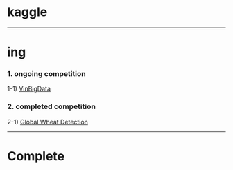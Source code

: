 # kaggle
-----
# ing
### 1. ongoing competition
1-1) [VinBigData](https://www.kaggle.com/c/vinbigdata-chest-xray-abnormalities-detection/overview)

### 2. completed competition
2-1) [Global Wheat Detection](https://www.kaggle.com/c/global-wheat-detection)

-----
# Complete
